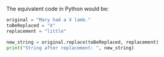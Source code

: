 The equivalent code in Python would be:
```python
original = "Mary had a X lamb."
toBeReplaced = "X"
replacement = "little"

new_string = original.replace(toBeReplaced, replacement)
print("String after replacement: ", new_string)
```
